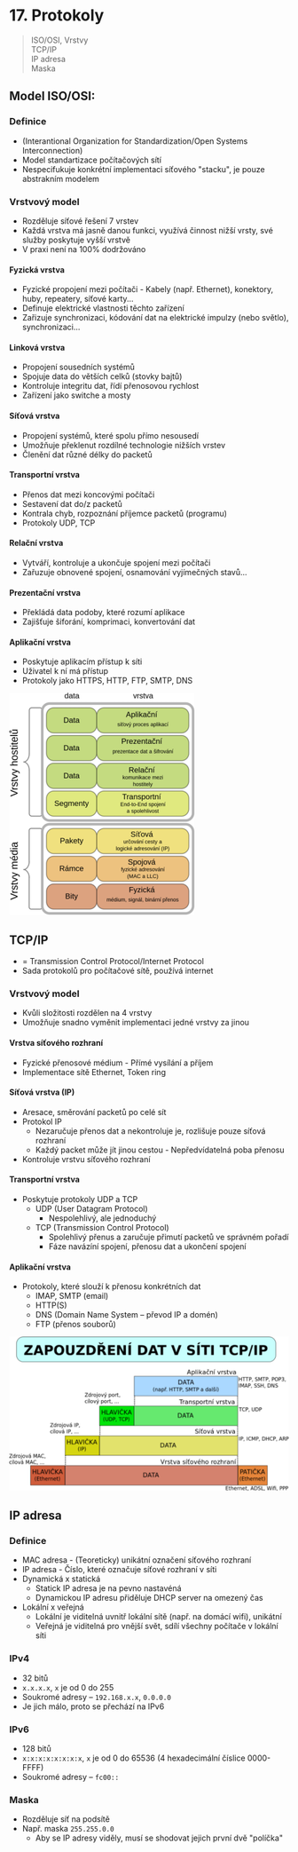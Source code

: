 # 17. Protokoly

> ISO/OSI, Vrstvy \
> TCP/IP \
> IP adresa \
> Maska

## Model ISO/OSI:

### Definice

- (Interantional Organization for Standardization/Open Systems Interconnection)
- Model standartizace počítačových sítí
- Nespecifukuje konkrétní implementaci síťového "stacku", je pouze abstrakním modelem

### Vrstvový model

- Rozděluje síťové řešení 7 vrstev
- Každá vrstva má jasně danou funkci, využívá činnost nižší vrsty, své služby poskytuje vyšší vrstvě
- V praxi není na 100% dodržováno

#### Fyzická vrstva

- Fyzické propojení mezi počítači - Kabely (např. Ethernet), konektory, huby, repeatery, síťové karty...
- Definuje elektrické vlastnosti těchto zařízení
- Zařizuje synchronizaci, kódování dat na elektrické impulzy (nebo světlo), synchronizaci...

#### Linková vrstva

- Propojení sousedních systémů
- Spojuje data do větších celků (stovky bajtů)
- Kontroluje integritu dat, řídí přenosovou rychlost
- Zařízení jako switche a mosty

#### Síťová vrstva

- Propojení systémů, které spolu přímo nesousedí
- Umožňuje překlenut rozdílné technologie nižších vrstev
- Členění dat různé délky do packetů

#### Transportní vrstva

- Přenos dat mezi koncovými počítači
- Sestavení dat do/z packetů
- Kontrala chyb, rozpoznání příjemce packetů (programu)
- Protokoly UDP, TCP

#### Relační vrstva

- Vytváří, kontroluje a ukončuje spojení mezi počítači
- Zařuzuje obnovené spojení, osnamování vyjímečných stavů...

#### Prezentační vrstva

- Překládá data podoby, které rozumí aplikace
- Zajišťuje šiforání, komprimaci, konvertování dat

#### Aplikační vrstva

- Poskytuje aplikacím přístup k síti
- Uživatel k ní má přístup
- Protokoly jako HTTPS, HTTP, FTP, SMTP, DNS

![Model ISO/OSI](./ISO_OSI.png)

## TCP/IP

- = Transmission Control Protocol/Internet Protocol
- Sada protokolů pro počítačové sítě, používá internet

### Vrstvový model

- Kvůli složitosti rozdělen na 4 vrstvy
- Umožňuje snadno vyměnit implementaci jedné vrstvy za jinou

#### Vrstva síťového rozhraní

- Fyzické přenosové médium - Přímé vysílání a příjem
- Implementace sítě Ethernet, Token ring

#### Síťová vrstva (IP)

- Aresace, směrování packetů po celé sít
- Protokol IP
  - Nezaručuje přenos dat a nekontroluje je, rozlišuje pouze síťová rozhraní
  - Každý packet může jít jinou cestou - Nepředvídatelná poba přenosu
- Kontroluje vrstvu síťového rozhraní

#### Transportní vrstva

- Poskytuje protokoly UDP a TCP
  - UDP (User Datagram Protocol)
    - Nespolehlivý, ale jednoduchý
  - TCP (Transmission Control Protocol)
    - Spolehlivý přenus a zaručuje přimutí packetů ve správném pořadí
    - Fáze navázíní spojení, přenosu dat a ukončení spojení

#### Aplikační vrstva

- Protokoly, které slouží k přenosu konkrétních dat
  - IMAP, SMTP (email)
  - HTTP(S)
  - DNS (Domain Name System – převod IP a domén)
  - FTP (přenos souborů)

![Vrstvy TCP/IP](./TCP_IP.png)

## IP adresa

### Definice

- MAC adresa - (Teoreticky) unikátní označení síťového rozhraní
- IP adresa - Číslo, které označuje síťové rozhraní v síti
- Dynamická x statická
  - Statick IP adresa je na pevno nastavéná
  - Dynamickou IP adresu přiděluje DHCP server na omezený čas
- Lokální x veřejná
  - Lokální je viditelná uvnitř lokální sítě (např. na domácí wifi), unikátní
  - Veřejná je viditelná pro vnější svět, sdílí všechny počítače v lokální síti

### IPv4

- 32 bitů
- `x.x.x.x`, `x` je od 0 do 255
- Soukromé adresy – `192.168.x.x`, `0.0.0.0`
- Je jich málo, proto se přechází na IPv6

### IPv6

- 128 bitů
- `x:x:x:x:x:x:x:x`, `x` je od 0 do 65536 (4 hexadecimální číslice 0000-FFFF)
- Soukromé adresy – `fc00::`

### Maska

- Rozděluje síť na podsítě
- Např. maska `255.255.0.0`
  - Aby se IP adresy viděly, musí se shodovat jejich první dvě "políčka"
